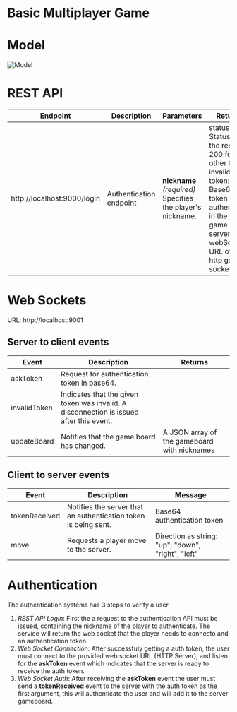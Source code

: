 # Basic Multiplayer Game

# Model

![Model](https://github.com/dvrosalesm/services-multiplayer-game/blob/main/docs/model.jpg?raw=true)

# REST API

| Endpoint | Description | Parameters|Returns|
|---|---|---|---|
|http://localhost:9000/login|Authentication endpoint|__nickname__  *(required)* Specifies the player's nickname.|status: Status of the request. 200 for ok, other for invalid. <br /> token: Base64 token to authenticate in the http game server. <br /> webSocket: URL of the http game socket.|

# Web Sockets

URL: http://localhost:9001

## Server to client events

| Event | Description | Returns |
|---|---|---|
| askToken | Request for authentication token in base64. | |
| invalidToken | Indicates that the given token was invalid. A disconnection is issued after this event. | |
| updateBoard | Notifies that the game board has changed. | A JSON array of the gameboard with nicknames |

## Client to server events

| Event | Description | Message |
|---|---|---|
| tokenReceived | Notifies the server that an authentication token is being sent. | Base64 authentication token |
| move | Requests a player move to the server. | Direction as string: "up", "down", "right", "left" |

# Authentication

The authentication systems has 3 steps to verify a user.

1. *REST API Login*: First the a request to the authentication API must be issued, containing the nickname of the player to authenticate. The service will return the web socket that the player needs to connecto and an authentication token.
2. *Web Socket Connection*: After successfuly getting a auth token, the user must connect to the provided web socket URL (HTTP Server), and listen for the __askToken__ event which indicates that the server is ready to receive the auth token.
3. *Web Socket Auth*: After receiving the __askToken__ event the user must send a __tokenReceived__ event to the server with the auth token as the first argument, this will authenticate the user and will add it to the server gameboard.  